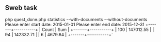 ## Sweb task

  php quest_done.php statistics --with-documents --without-documents
  Please enter start date: 2015-01-01
  Please enter end date: 2015-12-31
  +-------+-----------+
  | Count | Sum       |
  +-------+-----------+
  | 100   | 147012.55 |
  | 94    | 142332.71 |
  | 6     | 4679.84   |
  +-------+-----------+`
